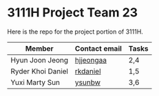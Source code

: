 # 3111H Project Team 23
Here is the repo for the project portion of 3111H.

| Member            	| Contact email                         	| Tasks 	|
|-------------------	|---------------------------------------	|-------	|
| Hyun Joon Jeong   	| [hjjeongaa](hjjeongaa@connect.ust.hk) 	| 2,4   	|
| Ryder Khoi Daniel 	| [rkdaniel](rkdaniel@connect.ust.hk)   	| 1,5   	|
| Yuxi Marty Sun    	| [ysunbw](ysunbw@connect.ust.hk)       	| 3,6   	|
